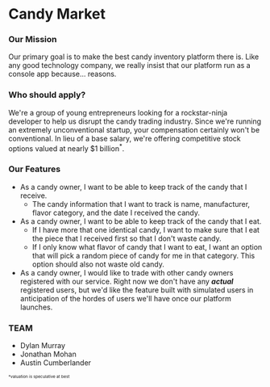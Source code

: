 # Candy Market

### Our Mission
Our primary goal is to make the best candy inventory platform there is. Like any good technology company, we really insist that our platform run as a console app because... reasons.

### Who should apply?
We're a group of young entrepreneurs looking for a rockstar-ninja developer to help us disrupt the candy trading industry. Since we're running an extremely unconventional startup, your compensation certainly won't be conventional. In lieu of a base salary, we're offering competitive stock options valued at nearly $1 billion<sup>*</sup>.

### Our Features
- As a candy owner, I want to be able to keep track of the candy that I receive.
	- The candy information that I want to track is name, manufacturer, flavor category, and the date I received the candy.
- As a candy owner, I want to be able to keep track of the candy that I eat.
	- If I have more that one identical candy, I want to make sure that I eat the piece that I received first so that I don't waste candy.
	- If I only know what flavor of candy that I want to eat, I want an option that will pick a random piece of candy for me in that category. This option should also not waste old candy.
- As a candy owner, I would like to trade with other candy owners registered with our service. Right now we don't have any **_actual_** registered users, but we'd like the feature built with simulated users in anticipation of the hordes of users we'll have once our platform launches.


### TEAM
- Dylan Murray
- Jonathan Mohan
- Austin Cumberlander


<sub><sub><sub>*valuation is speculative at best</sub>
